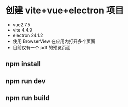 # 创建 vite+vue+electron 项目

- vue2.7.5
- vite 4.4.9
- electron 24.1.2
- 使用 BrowserView 在应用内打开多个页面
- 目前仅有一个 pdf 的预览页面

## npm install

## npm run dev

## npm run build
